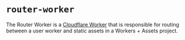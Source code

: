 # `router-worker`

The Router Worker is a [Cloudflare Worker](https://developers.cloudflare.com/workers/) that is responsible for routing between a user worker and static assets in a Workers + Assets project.
